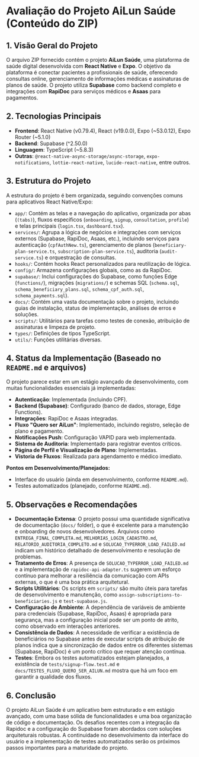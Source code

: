 # Avaliação do Projeto AiLun Saúde (Conteúdo do ZIP)

## 1. Visão Geral do Projeto

O arquivo ZIP fornecido contém o projeto **AiLun Saúde**, uma plataforma de saúde digital desenvolvida com **React Native** e **Expo**. O objetivo da plataforma é conectar pacientes a profissionais de saúde, oferecendo consultas online, gerenciamento de informações médicas e assinaturas de planos de saúde. O projeto utiliza **Supabase** como backend completo e integrações com **RapiDoc** para serviços médicos e **Asaas** para pagamentos.

## 2. Tecnologias Principais

*   **Frontend**: React Native (v0.79.4), React (v19.0.0), Expo (~53.0.12), Expo Router (~5.1.0)
*   **Backend**: Supabase (^2.50.0)
*   **Linguagem**: TypeScript (~5.8.3)
*   **Outras**: `@react-native-async-storage/async-storage`, `expo-notifications`, `lottie-react-native`, `lucide-react-native`, entre outros.

## 3. Estrutura do Projeto

A estrutura do projeto é bem organizada, seguindo convenções comuns para aplicativos React Native/Expo:

*   `app/`: Contém as telas e a navegação do aplicativo, organizada por abas (`(tabs)`), fluxos específicos (`onboarding`, `signup`, `consultation`, `profile`) e telas principais (`login.tsx`, `dashboard.tsx`).
*   `services/`: Agrupa a lógica de negócios e integrações com serviços externos (Supabase, RapiDoc, Asaas, etc.), incluindo serviços para autenticação (`cpfAuthNew.ts`), gerenciamento de planos (`beneficiary-plan-service.ts`, `subscription-plan-service.ts`), auditoria (`audit-service.ts`) e orquestração de consultas.
*   `hooks/`: Contém hooks React personalizados para reutilização de lógica.
*   `config/`: Armazena configurações globais, como as da RapiDoc.
*   `supabase/`: Inclui configurações do Supabase, como funções Edge (`functions/`), migrações (`migrations/`) e schemas SQL (`schema.sql`, `schema_beneficiary_plans.sql`, `schema_cpf_auth.sql`, `schema_payments.sql`).
*   `docs/`: Contém uma vasta documentação sobre o projeto, incluindo guias de instalação, status de implementação, análises de erros e soluções.
*   `scripts/`: Utilitários para tarefas como testes de conexão, atribuição de assinaturas e limpeza de projeto.
*   `types/`: Definições de tipos TypeScript.
*   `utils/`: Funções utilitárias diversas.

## 4. Status da Implementação (Baseado no `README.md` e arquivos)

O projeto parece estar em um estágio avançado de desenvolvimento, com muitas funcionalidades essenciais já implementadas:

*   **Autenticação**: Implementada (incluindo CPF).
*   **Backend (Supabase)**: Configurado (banco de dados, storage, Edge Functions).
*   **Integrações**: RapiDoc e Asaas integradas.
*   **Fluxo "Quero ser AiLun"**: Implementado, incluindo registro, seleção de plano e pagamento.
*   **Notificações Push**: Configuração VAPID para web implementada.
*   **Sistema de Auditoria**: Implementado para registrar eventos críticos.
*   **Página de Perfil e Visualização de Plano**: Implementadas.
*   **Vistoria de Fluxos**: Realizada para agendamento e médico imediato.

**Pontos em Desenvolvimento/Planejados:**

*   Interface do usuário (ainda em desenvolvimento, conforme `README.md`).
*   Testes automatizados (planejado, conforme `README.md`).

## 5. Observações e Recomendações

*   **Documentação Extensa**: O projeto possui uma quantidade significativa de documentação (`docs/` folder), o que é excelente para a manutenção e onboarding de novos desenvolvedores. Arquivos como `ENTREGA_FINAL_COMPLETA.md`, `MELHORIAS_LOGIN_CADASTRO.md`, `RELATORIO_AUDITORIA_COMPLETO.md` e `SOLUCAO_TYPERROR_LOAD_FAILED.md` indicam um histórico detalhado de desenvolvimento e resolução de problemas.
*   **Tratamento de Erros**: A presença de `SOLUCAO_TYPERROR_LOAD_FAILED.md` e a implementação de `rapidoc-api-adapter.ts` sugerem um esforço contínuo para melhorar a resiliência da comunicação com APIs externas, o que é uma boa prática arquitetural.
*   **Scripts Utilitários**: Os scripts em `scripts/` são muito úteis para tarefas de desenvolvimento e manutenção, como `assign-subscriptions-to-beneficiaries.js` e `test-supabase.js`.
*   **Configuração de Ambiente**: A dependência de variáveis de ambiente para credenciais (Supabase, RapiDoc, Asaas) é apropriada para segurança, mas a configuração inicial pode ser um ponto de atrito, como observado em interações anteriores.
*   **Consistência de Dados**: A necessidade de verificar a existência de beneficiários no Supabase antes de executar scripts de atribuição de planos indica que a sincronização de dados entre os diferentes sistemas (Supabase, RapiDoc) é um ponto crítico que requer atenção contínua.
*   **Testes**: Embora os testes automatizados estejam planejados, a existência de `tests/signup-flow.test.md` e `docs/TESTES_FLUXO_QUERO_SER_AILUN.md` mostra que há um foco em garantir a qualidade dos fluxos.

## 6. Conclusão

O projeto AiLun Saúde é um aplicativo bem estruturado e em estágio avançado, com uma base sólida de funcionalidades e uma boa organização de código e documentação. Os desafios recentes com a integração da Rapidoc e a configuração do Supabase foram abordados com soluções arquiteturais robustas. A continuidade no desenvolvimento da interface do usuário e a implementação de testes automatizados serão os próximos passos importantes para a maturidade do projeto.
